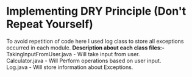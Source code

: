 # Implementing DRY Principle (Don't Repeat Yourself)
To avoid repetition of code here I used log class to store all exceptions occurred in each module.
**Description about each class files:-** <br/>
TakingInputFromUser.java - Will take input from user. <br/>
Calculator.java - Will Perform operations based on user input. <br/>
Log.java - Will store information about Exceptions.
